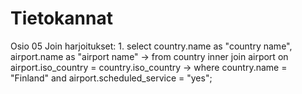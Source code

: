 # Tietokannat


Osio 05  Join harjoitukset:
1.
select country.name as "country name", airport.name as "airport name"
    -> from country inner join airport on airport.iso_country = country.iso_country
    -> where country.name = "Finland" and airport.scheduled_service = "yes";
